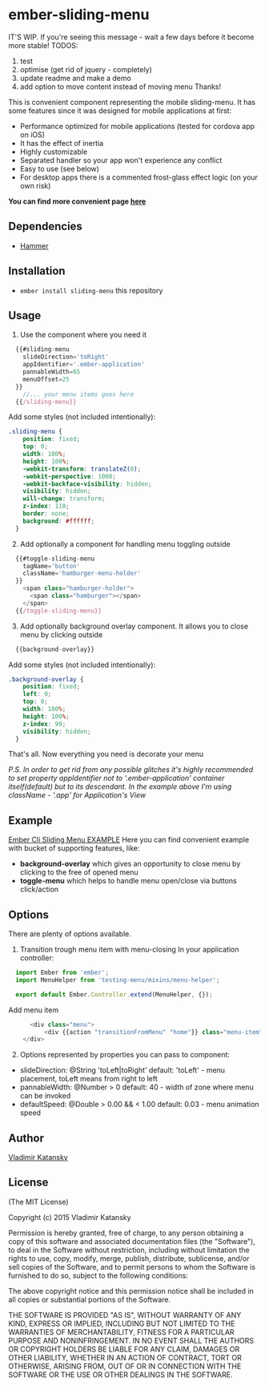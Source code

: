 # ember-sliding-menu

IT'S WIP. If you're seeing this message - wait a few days before it become more stable!
TODOS:
1. test
2. optimise (get rid of jquery - completely)
3. update readme and make a demo
4. add option to move content instead of moving menu
Thanks!

This is convenient component representing the mobile sliding-menu.
It has some features since it was designed for mobile applications at first:

- Performance optimized for mobile applications (tested for cordova app on iOS)
- It has the effect of inertia
- Highly customizable
- Separated handler so your app won't experience any conflict
- Easy to use (see below)
- For desktop apps there is a commented frost-glass effect logic (on your own risk)

**You can find more convenient page [here](http://blackening999.github.io/ember-sliding-menu)**

## Dependencies
- [Hammer](https://github.com/hammerjs/hammer.js)

## Installation

* `ember install sliding-menu` this repository

## Usage
1. Use the component where you need it
```js
  {{#sliding-menu
    slideDirection='toRight'
    appIdentifier='.ember-application'
    pannableWidth=65
    menuOffset=25
  }}
    //... your menu items goes here
  {{/sliding-menu}}
```

Add some styles (not included intentionally):
```css
.sliding-menu {
    position: fixed;
    top: 0;
    width: 100%;
    height: 100%;
    -webkit-transform: translateZ(0);
    -webkit-perspective: 1000;
    -webkit-backface-visibility: hidden;
    visibility: hidden;
    will-change: transform;
    z-index: 110;
    border: none;
    background: #ffffff;
  }
```

2. Add optionally a component for handling menu toggling outside
```js
  {{#toggle-sliding-menu
    tagName='button'
    className='hamburger-menu-holder'
  }}
    <span class="hamburger-holder">
      <span class="hamburger"></span>
    </span>
  {{/toggle-sliding-menu}}
```

3. Add optionally background overlay component.
It allows you to close menu by clicking outside
```js
  {{background-overlay}}
```

Add some styles (not included intentionally):
```css
.background-overlay {
    position: fixed;
    left: 0;
    top: 0;
    width: 100%;
    height: 100%;
    z-index: 99;
    visibility: hidden;
  }
```

That's all. Now everything you need is decorate your menu

*P.S. In order to get rid from any possible glitches it's highly recommended to set
property appIdentifier not to '.ember-application' container itself(default) but to its descendant.
In the example above I'm using className - '.app' for Application's View*


## Example
[Ember Cli Sliding Menu EXAMPLE](https://github.com/Blackening999/testing-menu)
Here you can find convenient example with bucket of supporting features, like:
- **background-overlay** which gives an opportunity to close menu by clicking to the free of opened menu
- **toggle-menu** which helps to handle menu open/close via buttons click/action


## Options
There are plenty of options available.

1. Transition trough menu item with menu-closing
In your application controller:
```js
  import Ember from 'ember';
  import MenuHelper from 'testing-menu/mixins/menu-helper';

  export default Ember.Controller.extend(MenuHelper, {});
```

Add menu item
```js
      <div class="menu">
          <div {{action "transitionFromMenu" "home"}} class="menu-item">Home page</div>
    </div>
```

2. Options represented by properties you can pass to component:
- slideDirection: @String 'toLeft|toRight' default: 'toLeft' - menu placement, toLeft means from right to left
- pannableWidth: @Number  > 0              default: 40       - width of zone where menu can be invoked
- defaultSpeed: @Double   > 0.00 && < 1.00 default: 0.03     - menu animation speed


## Author

  [Vladimir Katansky](http://github.com/Blackening999)

## License

(The MIT License)

Copyright (c) 2015 Vladimir Katansky

Permission is hereby granted, free of charge, to any person obtaining a copy of
this software and associated documentation files (the "Software"), to deal in
the Software without restriction, including without limitation the rights to
use, copy, modify, merge, publish, distribute, sublicense, and/or sell copies of
the Software, and to permit persons to whom the Software is furnished to do so,
subject to the following conditions:

The above copyright notice and this permission notice shall be included in all
copies or substantial portions of the Software.

THE SOFTWARE IS PROVIDED "AS IS", WITHOUT WARRANTY OF ANY KIND, EXPRESS OR
IMPLIED, INCLUDING BUT NOT LIMITED TO THE WARRANTIES OF MERCHANTABILITY, FITNESS
FOR A PARTICULAR PURPOSE AND NONINFRINGEMENT. IN NO EVENT SHALL THE AUTHORS OR
COPYRIGHT HOLDERS BE LIABLE FOR ANY CLAIM, DAMAGES OR OTHER LIABILITY, WHETHER
IN AN ACTION OF CONTRACT, TORT OR OTHERWISE, ARISING FROM, OUT OF OR IN
CONNECTION WITH THE SOFTWARE OR THE USE OR OTHER DEALINGS IN THE SOFTWARE.
